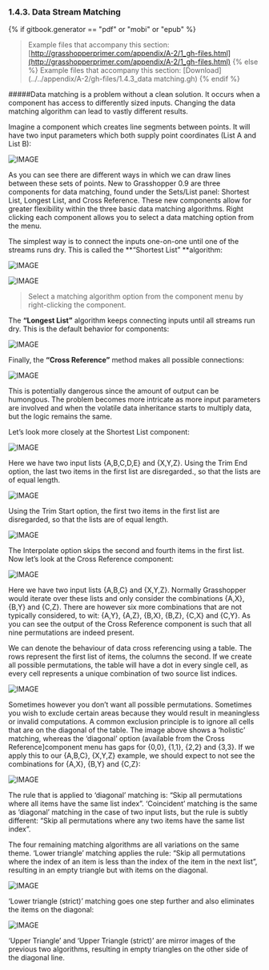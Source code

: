 ### 1.4.3. Data Stream Matching
{% if gitbook.generator == "pdf" or "mobi" or "epub" %}
>Example files that accompany this section: [http://grasshopperprimer.com/appendix/A-2/1_gh-files.html](http://grasshopperprimer.com/appendix/A-2/1_gh-files.html)
{% else %}
>Example files that accompany this section: [Download](../../appendix/A-2/gh-files/1.4.3_data matching.gh)
{% endif %}

#####Data matching is a problem without a clean solution. It occurs when a component has access to differently sized inputs. Changing the data matching algorithm can lead to vastly different results.

Imagine a component which creates line segments between points. It will have two input parameters which both supply point coordinates (List A and List B):

![IMAGE](images/1-4-3/1-4-3_001-blank-connection.png)

As you can see there are different ways in which we can draw lines between these sets of points. New to Grasshopper 0.9 are three components for data matching, found under the Sets/List panel: Shortest List, Longest List, and Cross Reference. These new components allow for greater flexibility within the three basic data matching algorithms. Right clicking each component allows you to select a data matching option from the menu.

The simplest way is to connect the inputs one-on-one until one of the streams runs dry. This is called the **“Shortest List” **algorithm:

![IMAGE](images/1-4-3/1-4-3_002-shortest-list.png)

![IMAGE](images/1-4-3/1-4-3_003-matching-algorithm.png)
>Select a matching algorithm option from the component menu by right-clicking the component.

The **“Longest List”** algorithm keeps connecting inputs until all streams run dry. This is the default behavior for components:

![IMAGE](images/1-4-3/1-4-3_004-longest-list.png)

Finally, the **“Cross Reference”** method makes all possible connections:

![IMAGE](images/1-4-3/1-4-3_005-cross-reference.png)

This is potentially dangerous since the amount of output can be humongous. The problem becomes more intricate as more input parameters are involved and when the volatile data inheritance starts to multiply data, but the logic remains the same.

Let’s look more closely at the Shortest List component:

![IMAGE](images/1-4-3/1-4-3_006-trim-end.png)

Here we have two input lists {A,B,C,D,E} and {X,Y,Z}. Using the Trim End option, the last two items in the first list are disregarded., so that the lists are of equal length.

![IMAGE](images/1-4-3/1-4-3_007-trim-start.png)

Using the Trim Start option, the first two items in the first list are disregarded, so that the lists are of equal length.

![IMAGE](images/1-4-3/1-4-3_008-interpolate.png)

The Interpolate option skips the second and fourth items in the first list. Now let’s look at the Cross Reference component:

![IMAGE](images/1-4-3/1-4-3_009-holistic.png)

Here we have two input lists {A,B,C} and {X,Y,Z}. Normally Grasshopper would iterate over these lists and only consider the combinations {A,X}, {B,Y} and {C,Z}. There are however six more combinations that are not typically considered, to wit: {A,Y}, {A,Z}, {B,X}, {B,Z}, {C,X} and {C,Y}. As you can see the output of the Cross Reference component is such that all nine permutations are indeed present.

We can denote the behaviour of data cross referencing using a table. The
rows represent the first list of items, the columns the second. If we create all possible permutations, the table will have a dot in every single cell, as every cell represents a unique combination of two source list indices.

![IMAGE](images/1-4-3/1-4-3_010-cross-reference-table.png)

Sometimes however you don’t want all possible permutations. Sometimes you
wish to exclude certain areas because they would result in meaningless or invalid computations. A common exclusion principle is to ignore all cells that are on the diagonal of the table. The image above shows a ‘holistic’ matching, whereas the ‘diagonal’ option (available from the Cross Reference]component menu has gaps for {0,0}, {1,1}, {2,2} and {3,3}.
If we apply this to our {A,B,C}, {X,Y,Z} example, we should expect to not see the combinations for {A,X}, {B,Y} and {C,Z}:

![IMAGE](images/1-4-3/1-4-3_011-diagonal.png)

The rule that is applied to ‘diagonal’ matching is: “Skip all permutations where all items have the same list index”. ‘Coincident’ matching is the same as ‘diagonal’ matching in the case of two input lists, but the rule is subtly different: “Skip all permutations where any two items have the same list index”.

The four remaining matching algorithms are all variations on the same theme. ‘Lower triangle’ matching applies the rule: “Skip all permutations where the index of an item is less than the index of the item in the next list”, resulting in an empty triangle but with items on the diagonal.

![IMAGE](images/1-4-3/1-4-3_012-lower.png)

‘Lower triangle (strict)’ matching goes one step further and also eliminates the items on the diagonal:

![IMAGE](images/1-4-3/1-4-3_013-lower-strict.png)

‘Upper Triangle’ and ‘Upper Triangle (strict)’ are mirror images of the previous two algorithms, resulting in empty triangles on the other side of the diagonal line.
